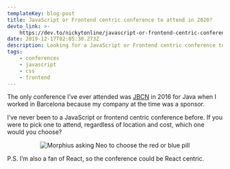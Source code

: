 ```yaml
---
templateKey: blog-post
title: JavaScript or Frontend centric conference to attend in 2020?
devto_link: >-
    https://dev.to/nickytonline/javascript-or-frontend-centric-conference-to-attend-in-2020-m44
date: 2019-12-17T02:05:30.273Z
description: Looking for a JavaScript or Frontend centric conference to attend in 2020.
tags:
    - conferences
    - javascript
    - css
    - frontend
---
```


The only conference I’ve ever attended was [JBCN](https://www.jbcnconf.com/2016/) in 2016 for Java when I worked in Barcelona because my company at the time was a sponsor.‪

I’ve never been to a JavaScript or frontend centric conference before. If you were to pick one to attend, regardless of location and cost, which one would you choose?‬

<center>

![Morphius asking Neo to choose the red or blue pill](https://media.giphy.com/media/OvDTq5V3EepBS/giphy.gif)

</center>

P.S. I’m also a fan of React, so the conference could be React centric.
